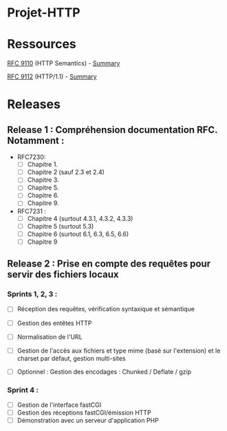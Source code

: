 # Projet-HTTP

# Ressources

[RFC 9110](https://www.rfc-editor.org/rfc/rfc9110) (HTTP Semantics) - [Summary](https://www.bortzmeyer.org/9110.html)

[RFC 9112](https://www.rfc-editor.org/rfc/rfc9112) (HTTP/1.1) - [Summary](https://www.bortzmeyer.org/9112.html)

# Releases

## Release 1 : Compréhension documentation RFC. Notamment :
  * RFC7230:
    * [ ] Chapitre 1.
    * [ ] Chapitre 2 (sauf 2.3 et 2.4)
    * [ ] Chapitre 3.
    * [ ] Chapitre 5.
    * [ ] Chapitre 6.
    * [ ] Chapitre 9.
  * RFC7231 :
    * [ ] Chapitre 4 (surtout 4.3.1, 4.3.2, 4.3.3)
    * [ ] Chapitre 5 (surtout 5.3)
    * [ ] Chapitre 6 (surtout 6.1, 6.3, 6.5, 6.6)
    * [ ] Chapitre 9

## Release 2 : Prise en compte des requêtes pour servir des fichiers locaux

### Sprints 1, 2, 3 :
 * [ ] Réception des requêtes, vérification syntaxique et sémantique
 * [ ] Gestion des entêtes HTTP
 * [ ] Normalisation de l'URL
 * [ ] Gestion de l'accès aux fichiers et type mime (basé sur l'extension) et le charset par défaut, gestion multi-sites
 * [ ] Optionnel : Gestion des encodages : Chunked / Deflate / gzip


### Sprint 4 :
  * [ ] Gestion de l'interface fastCGI
  * [ ] Gestion des réceptions fastCGI/émission HTTP
  * [ ] Démonstration avec un serveur d'application PHP
